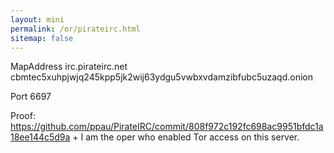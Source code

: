 ```yaml
---
layout: mini
permalink: /or/pirateirc.html
sitemap: false
---
```


MapAddress irc.pirateirc.net cbmtec5xuhpjwjq245kpp5jk2wij63ydgu5vwbxvdamzibfubc5uzaqd.onion

Port 6697

Proof: https://github.com/ppau/PirateIRC/commit/808f972c192fc698ac9951bfdc1a18ee144c5d9a + I am the oper who enabled Tor access on this server.
